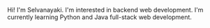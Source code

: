 Hi! I'm Selvanayaki. I'm interested in backend web development. 
I'm currently learning Python and Java full-stack web development.






<!---
SelvanayakiS/SelvanayakiS is a ✨ special ✨ repository because its `README.md` (this file) appears on your GitHub profile.
You can click the Preview link to take a look at your changes.
--->
